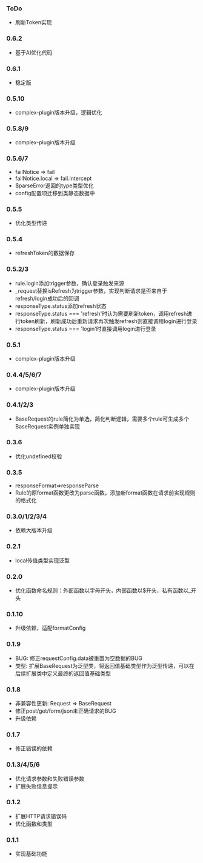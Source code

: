 ### ToDo
- 刷新Token实现

### 0.6.2
- 基于AI优化代码

### 0.6.1
- 稳定版

### 0.5.10
- complex-plugin版本升级，逻辑优化

### 0.5.8/9
- complex-plugin版本升级

### 0.5.6/7
- failNotice => fail
- failNotice.local => fail.intercept
- $parseError返回的type类型优化
- config配置项迁移到类静态数据中

### 0.5.5
- 优化类型传递

### 0.5.4
- refreshToken的数据保存

### 0.5.2/3
- rule.login添加trigger参数，确认登录触发来源
- _request替换isRefresh为trigger参数，实现判断请求是否来自于refresh/login成功后的回调
- responseType.status添加refresh状态
- responseType.status === 'refresh'时认为需要刷新token，调用refresh进行token刷新，刷新成功后重新请求再次触发refresh则直接调用login进行登录
- responseType.status === 'login'时直接调用login进行登录

### 0.5.1
- complex-plugin版本升级

### 0.4.4/5/6/7
- complex-plugin版本升级

### 0.4.1/2/3
- BaseRequest的rule简化为单选，简化判断逻辑，需要多个rule可生成多个BaseRequest实例单独实现

### 0.3.6
- 优化undefined校验

### 0.3.5
- responseFormat=>responseParse
- Rule的原format函数更改为parse函数，添加新format函数在请求前实现规则的格式化

### 0.3.0/1/2/3/4
- 依赖大版本升级

### 0.2.1
- local传值类型实现泛型

### 0.2.0
- 优化函数命名规则：外部函数以字母开头，内部函数以$开头，私有函数以_开头

### 0.1.10
- 升级依赖，适配formatConfig

### 0.1.9
- BUG: 修正requestConfig.data被重置为空数据的BUG
- 类型: 扩展BaseRequest为泛型类，将返回值基础类型作为泛型传递，可以在后续扩展类中定义最终的返回值基础类型

### 0.1.8
- 非兼容性更新: Request => BaseRequest
- 修正post/get/form/json未正确请求的BUG
- 升级依赖

### 0.1.7
- 修正错误的依赖

### 0.1.3/4/5/6
- 优化请求参数和失败错误参数
- 扩展失败信息提示

### 0.1.2
- 扩展HTTP请求错误码
- 优化函数和类型

### 0.1.1
- 实现基础功能
